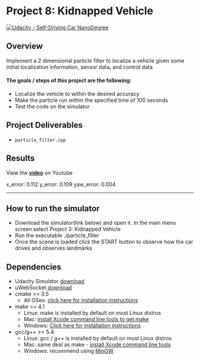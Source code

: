 # Project 8: Kidnapped Vehicle
[//]: # (Image References)

[![Udacity - Self-Driving Car NanoDegree](https://s3.amazonaws.com/udacity-sdc/github/shield-carnd.svg)](http://www.udacity.com/drive)


Overview
---
Implement a 2 dimensional particle filter to localize a vehicle given some initial localization information, sensor data, and control data

#### The goals / steps of this project are the following:
* Localize the vehicle to within the desired accuracy 
* Make the particle run within the specified time of 100 seconds
* Test the code on the simulator

Project Deliverables
---
* `particle_filter.cpp` 

Results
---
View the **[video](https://youtu.be/SagWBrtoyvw)** on Youtube

x_error: 0.112
y_error: 0.109
yaw_error: 0.004

---

## How to run the simulator
* Download the simulator(link below) and open it. In the main menu screen select Project 3: Kidnapped Vehicle
* Run the executable ./particle_filter
* Once the scene is loaded click the START button to observe how the car drives and observes landmarks

## Dependencies

* Udacity Simulator [download](https://github.com/udacity/self-driving-car-sim/releases)
* uWebSocket [download](https://github.com/uWebSockets/uWebSockets)
* cmake >= 3.5
  * All OSes: [click here for installation instructions](https://cmake.org/install/)
* make >= 4.1
  * Linux: make is installed by default on most Linux distros
  * Mac: [install Xcode command line tools to get make](https://developer.apple.com/xcode/features/)
  * Windows: [Click here for installation instructions](http://gnuwin32.sourceforge.net/packages/make.htm)
* gcc/g++ >= 5.4
  * Linux: gcc / g++ is installed by default on most Linux distros
  * Mac: same deal as make - [install Xcode command line tools](https://developer.apple.com/xcode/features/)
  * Windows: recommend using [MinGW](http://www.mingw.org/)
